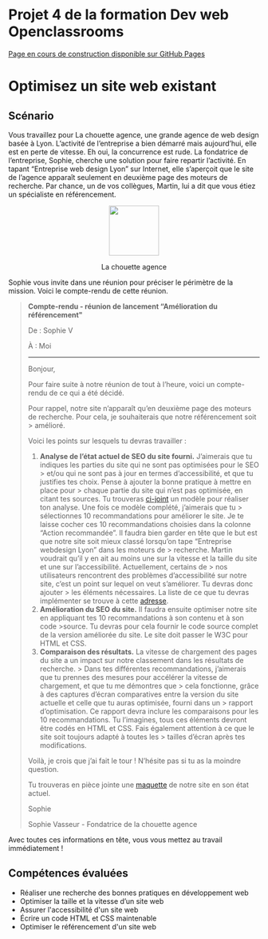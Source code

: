 # Projet 4 de la formation Dev web Openclassrooms

[Page en cours de construction disponible sur GitHub Pages](https://ptitgreg.github.io/GregoryVENET_4_27102021/)

# Optimisez un site web existant

## Scénario

Vous travaillez pour La chouette agence, une grande agence de web design basée à Lyon. L’activité de l’entreprise a bien démarré mais aujourd’hui, elle est en perte de vitesse. Eh oui, la concurrence est rude. La fondatrice de l’entreprise, Sophie, cherche une solution pour faire repartir l’activité. En tapant “Entreprise web design Lyon” sur Internet, elle s’aperçoit que le site de l’agence apparaît seulement en deuxième page des moteurs de recherche. Par chance, un de vos collègues, Martin, lui a dit que vous étiez un spécialiste en référencement.

<p align="center">
 <img src="https://user.oc-static.com/upload/2019/04/15/15553465193309_icon-above-font.png" width="100px"/>
</p>
<p align="center">La chouette agence</p>

Sophie vous invite dans une réunion pour préciser le périmètre de la mission. Voici le compte-rendu de cette réunion.

 

> **Compte-rendu - réunion de lancement “Amélioration du référencement"**
>
> De : Sophie V 
>
> À : Moi
>
> --------------------------------------------------------------------------------------------------
>
> Bonjour,
>
> Pour faire suite à notre réunion de tout à l’heure, voici un compte-rendu de ce qui a été décidé.
>
> Pour rappel, notre site n’apparaît qu’en deuxième page des moteurs de recherche. Pour cela, je souhaiterais que notre référencement soit > amélioré.
>
> Voici les points sur lesquels tu devras travailler : 
>
> 1. **Analyse de l’état actuel de SEO du site fourni.** J’aimerais que tu indiques les parties du site qui ne sont pas optimisées pour le SEO > et/ou qui ne sont pas à jour en termes d’accessibilité, et que tu justifies tes choix. Pense à ajouter la bonne pratique à mettre en place pour > chaque partie du site qui n’est pas optimisée, en citant tes sources. Tu trouveras [ci-joint](https://s3-eu-west-1.amazonaws.com/course.oc-static.com/projects/DW_P4/Mode%CC%80le-audit-SEO.xlsx) un modèle pour réaliser ton analyse. Une fois ce modèle complété, j’aimerais que tu > sélectionnes 10 recommandations pour améliorer le site. Je te laisse cocher ces 10 recommandations choisies dans la colonne “Action recommandée”.
> Il faudra bien garder en tête que le but est que notre site soit mieux classé lorsqu’on tape “Entreprise webdesign Lyon” dans les moteurs de > recherche. Martin voudrait qu’il y en ait au moins une sur la vitesse et la taille du site et une sur l’accessibilité. Actuellement, certains de > nos utilisateurs rencontrent des problèmes d’accessibilité sur notre site, c’est un point sur lequel on veut s’améliorer. Tu devras donc ajouter > les éléments nécessaires. La liste de ce que tu devras implémenter se trouve à cette [adresse](https://developer.mozilla.org/fr/docs/Accessibilit%C3%A9/Checklist_accessibilite_mobile). 
> 2. **Amélioration du SEO du site.** Il faudra ensuite optimiser notre site en appliquant tes 10 recommandations à son contenu et à son code >source. Tu devras pour cela fournir le code source complet de la version améliorée du site. Le site doit passer le W3C pour HTML et CSS. 
> 3. **Comparaison des résultats.** La vitesse de chargement des pages du site a un impact sur notre classement dans les résultats de recherche. > Dans tes différentes recommandations, j’aimerais que tu prennes des mesures pour accélérer la vitesse de chargement, et que tu me démontres que > cela fonctionne, grâce à des captures d’écran comparatives entre la version du site actuelle et celle que tu auras optimisée, fourni dans un > rapport d’optimisation. Ce rapport devra inclure les comparaisons pour les 10 recommandations.
> Tu l’imagines, tous ces éléments devront être codés en HTML et CSS. Fais également attention à ce que le site soit toujours adapté à toutes les > tailles d’écran après tes modifications. 
>
> Voilà, je crois que j’ai fait le tour ! N’hésite pas si tu as la moindre question.
>
> Tu trouveras en pièce jointe une [maquette](https://s3-eu-west-1.amazonaws.com/course.oc-static.com/projects/GEN_integrateur_web_P4/Starting+website.zip) de notre site en son état actuel.
>
> Sophie
>
> Sophie Vasseur - Fondatrice de la chouette agence

Avec toutes ces informations en tête, vous vous mettez au travail immédiatement !

## Compétences évaluées
* Réaliser une recherche des bonnes pratiques en développement web
* Optimiser la taille et la vitesse d’un site web
* Assurer l'accessibilité d'un site web
* Écrire un code HTML et CSS maintenable
* Optimiser le référencement d'un site web
